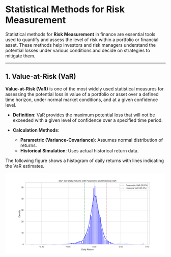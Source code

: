 # Statistical Methods for Risk Measurement

Statistical methods for **Risk Measurement** in finance are essential tools used to quantify and assess the level of risk within a portfolio or financial asset. These methods help investors and risk managers understand the potential losses under various conditions and decide on strategies to mitigate them.

---

## 1. Value-at-Risk (VaR)

**Value-at-Risk (VaR)** is one of the most widely used statistical measures for assessing the potential loss in value of a portfolio or asset over a defined time horizon, under normal market conditions, and at a given confidence level.

- **Definition**: VaR provides the maximum potential loss that will not be exceeded with a given level of confidence over a specified time period.

- **Calculation Methods**:
  - **Parametric (Variance-Covariance)**: Assumes normal distribution of returns.
  - **Historical Simulation**: Uses actual historical return data.


The following figure shows a histogram of daily returns with lines indicating the VaR estimates.

![Alt text](./VaR.png)

